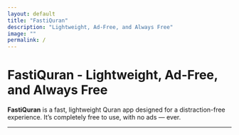 ```yaml
---
layout: default
title: "FastiQuran"
description: "Lightweight, Ad-Free, and Always Free"
image: ""
permalink: /
---
```


# FastiQuran - Lightweight, Ad-Free, and Always Free

**FastiQuran** is a fast, lightweight Quran app designed for a distraction-free experience.  It’s completely free to use, with no ads — ever.

---
